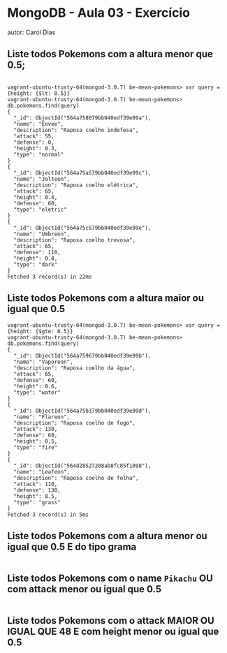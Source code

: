 # MongoDB - Aula 03 - Exercício
autor: Carol Dias

## Liste todos Pokemons com a altura **menor que** 0.5;

```

vagrant-ubuntu-trusty-64(mongod-3.0.7) be-mean-pokemons> var query = {height: {$lt: 0.5}}
vagrant-ubuntu-trusty-64(mongod-3.0.7) be-mean-pokemons> db.pokemons.find(query)
{
  "_id": ObjectId("564a758879bb040edf39e99a"),
  "name": "Eevee",
  "description": "Raposa coelho indefesa",
  "attack": 55,
  "defense": 0,
  "height": 0.3,
  "type": "normal"
}
{
  "_id": ObjectId("564a75a579bb040edf39e99c"),
  "name": "Jolteon",
  "description": "Raposa coelho elétrica",
  "attack": 65,
  "height": 0.4,
  "defense": 60,
  "type": "eletric"
}
{
  "_id": ObjectId("564a75c579bb040edf39e99e"),
  "name": "Umbreon",
  "description": "Raposa coelho trevosa",
  "attack": 65,
  "defense": 110,
  "height": 0.4,
  "type": "dark"
}
Fetched 3 record(s) in 22ms

```

## Liste todos Pokemons com a altura **maior ou igual que** 0.5

```
vagrant-ubuntu-trusty-64(mongod-3.0.7) be-mean-pokemons> var query = {height: {$gte: 0.5}}
vagrant-ubuntu-trusty-64(mongod-3.0.7) be-mean-pokemons> db.pokemons.find(query)
{
  "_id": ObjectId("564a759679bb040edf39e99b"),
  "name": "Vaporeon",
  "description": "Raposa coelho da água",
  "attack": 65,
  "defense": 60,
  "height": 0.6,
  "type": "water"
}
{
  "_id": ObjectId("564a75b379bb040edf39e99d"),
  "name": "Flareon",
  "description": "Raposa coelho de fogo",
  "attack": 130,
  "defense": 60,
  "height": 0.5,
  "type": "fire"
}
{
  "_id": ObjectId("564d28527208ab8fc85f1098"),
  "name": "Leafeon",
  "description": "Raposa coelho de folha",
  "attack": 110,
  "defense": 130,
  "height": 0.5,
  "type": "grass"
}
Fetched 3 record(s) in 5ms

```

## Liste todos Pokemons com a altura **menor ou igual que** 0.5 **E** do tipo grama

```
```

## Liste todos Pokemons com o name `Pikachu` **OU** com attack **menor ou igual que** 0.5

```
```

## Liste todos Pokemons com o attack **MAIOR OU IGUAL QUE** 48 **E** com  height **menor ou igual que** 0.5

```
```